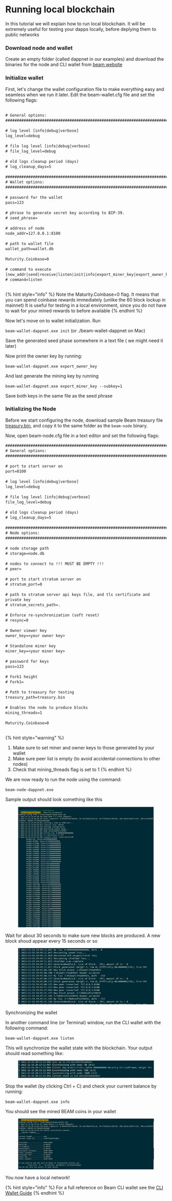 # Running local blockchain

In this tutorial we will explain how to run local blockchain. It will be extremely useful for testing your dapps locally, before deplying them to public networks



### Download node and wallet&#x20;

Create an empty folder (called dappnet in our examples) and download the binaries for the node and CLI wallet from [beam website](https://beam.mw/downloads/dappnet)

### Initialize wallet&#x20;

First, let's change the wallet configuration file to make everything easy and seamless when we run it later. Edit the beam-wallet.cfg file and set the following flags:

```

# General options:
################################################################################

# log level [info|debug|verbose]
log_level=debug

# file log level [info|debug|verbose]
# file_log_level=debug

# old logs cleanup period (days)
# log_cleanup_days=5

################################################################################
# Wallet options:
################################################################################

# password for the wallet
pass=123

# phrase to generate secret key according to BIP-39.
# seed_phrase=

# address of node
node_addr=127.0.0.1:8100

# path to wallet file
wallet_path=wallet.db

Maturity.Coinbase=0

# command to execute [new_addr|send|receive|listen|init|info|export_miner_key|export_owner_key|generate_phrase]
# command=listen


```

{% hint style="info" %}
Note the Maturity.Coinbase=0 flag. It means that you can spend coinbase rewards immediately (unlike the 60 block lockup in mainnet) It is useful for testing in a local environment, since you do not have to wait for your mined rewards to before available
{% endhint %}

Now let's move on to wallet initialization. Run

`beam-wallet-dappnet.exe init`  (or ./beam-wallet-dappnet on Mac)

Save the generated seed phase somewhere in a text file ( we might need it later)

Now print the owner key by running:

`beam-wallet-dappnet.exe export_owner_key`

And last generate the mining key by running

`beam-wallet-dappnet.exe export_miner_key --subkey=1`

Save both keys in the same file as the seed phrase



### Initializing the Node

Before we start configuring the node, download sample Beam treasury file [treasury.bin](https://github.com/BeamMW/beam/blob/master/treasury.bin), and copy it to the same folder as the `beam-node` binary.

Now, open beam-node.cfg file in a text editor and set the following flags:

```
################################################################################
# General options:
################################################################################

# port to start server on
port=8100

# log level [info|debug|verbose]
log_level=debug

# file log level [info|debug|verbose]
file_log_level=debug

# old logs cleanup period (days)
# log_cleanup_days=5

################################################################################
# Node options:
################################################################################

# node storage path
# storage=node.db

# nodes to connect to !!! MUST BE EMPTY !!!
# peer=

# port to start stratum server on
# stratum_port=0

# path to stratum server api keys file, and tls certificate and private key
# stratum_secrets_path=.

# Enforce re-synchronization (soft reset)
# resync=0

# Owner viewer key
owner_key=<your owner key>

# Standalone miner key
miner_key=<your miner key>

# password for keys
pass=123

# Fork1 height
# Fork1=

# Path to treasury for testing
treasury_path=treasury.bin

# Enables the node to produce blocks
mining_threads=1

Maturity.Coinbase=0


```

{% hint style="warning" %}
1. Make sure to set miner and owner keys to those generated by your wallet
2. Make sure peer list is empty (to avoid accidental connections to other nodes)
3. Check that mining\_threads flag is set to 1
{% endhint %}

We are now ready to run the node using the command:

`beam-node-dappnet.exe`

Sample output should look something like this

<figure><img src=".gitbook/assets/image.png" alt=""><figcaption></figcaption></figure>

Wait for about 30 seconds to make sure new blocks are produced. A new block shoud appear every 15 seconds or so

<figure><img src=".gitbook/assets/image (3).png" alt=""><figcaption></figcaption></figure>

Synchronizing the wallet

In another command line (or Terminal) window, run the CLI wallet with the following command:

`beam-wallet-dappnet.exe listen`

This will synchronize the wallet state with the blockchain. Your output should read something like:

<figure><img src=".gitbook/assets/image (24).png" alt=""><figcaption></figcaption></figure>

Stop the wallet (by clicking Ctrl + C) and check your current balance by running:

`beam-wallet-dappnet.exe info`

You should see the mined BEAM coins in your wallet&#x20;

<figure><img src=".gitbook/assets/image (26).png" alt=""><figcaption></figcaption></figure>

You now have a local network!

{% hint style="info" %}
For a full reference on Beam CLI wallet see the [CLI Wallet Guide](https://beamx.gitbook.io/cli-guide/)
{% endhint %}
